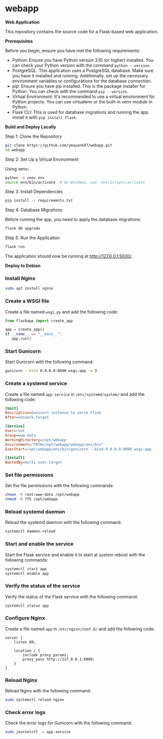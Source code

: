 # webapp


**Web Application**

This repository contains the source code for a Flask-based web application.

**Prerequisites**

Before you begin, ensure you have met the following requirements:

- Python: Ensure you have Python version 3.10 (or higher) installed. You can check your Python version with the command `python --version`.
- PostgreSQL: This application uses a PostgreSQL database. Make sure you have it installed and running. Additionally, set up the necessary environment variables or configurations for the database connection.
- pip: Ensure you have pip installed. This is the package installer for Python. You can check with the command `pip --version`.
- Virtual Environment: It's recommended to use a virtual environment for Python projects. You can use virtualenv or the built-in venv module in Python.
- Flask CLI: This is used for database migrations and running the app. Install it with `pip install Flask`.

**Build and Deploy Locally**

Step 1: Clone the Repository

```bash
git clone https://github.com/ymayank97/webapp.git
cd webapp
```

Step 2: Set Up a Virtual Environment

Using venv:

```bash
python -m venv env
source env/bin/activate  # On Windows, use `env\Scripts\activate`
```

Step 3: Install Dependencies

```bash
pip install -r requirements.txt
```

Step 4: Database Migrations

Before running the app, you need to apply the database migrations:

```bash
flask db upgrade
```

Step 5: Run the Application

```bash
flask run
```

The application should now be running at http://127.0.0.1:5000/.

**Deploy to Debian**



### Install Nginx

```bash
sudo apt install nginx
```

### Create a WSGI file

Create a file named `wsgi.py` and add the following code:

```python
from flaskapp import create_app

app = create_app()
if __name__ == "__main__":
   app.run()
```

### Start Gunicorn

Start Gunicorn with the following command:

```bash
gunicorn --bind 0.0.0.0:8000 wsgi:app -w 3
```

### Create a systemd service

Create a file named `app.service` in `/etc/systemd/system/` and add the following code:

```ini
[Unit]
Description=Gunicorn instance to serve Flask
After=network.target

[Service]
User=root
Group=www-data
WorkingDirectory=/opt/webapp
Environment="PATH=/opt/webapp/webapp/env/bin"
ExecStart=/opt/webapp/env/bin/gunicorn --bind 0.0.0.0:8000 wsgi:app

[Install]
WantedBy=multi-user.target
```

### Set file permissions

Set the file permissions with the following commands:

```bash
chown -R root:www-data /opt/webapp
chmod -R 775 /opt/webapp
```

### Reload systemd daemon

Reload the systemd daemon with the following command:

```bash
systemctl daemon-reload
```

### Start and enable the service

Start the Flask service and enable it to start at system reboot with the following commands:

```bash
systemctl start app
systemctl enable app
```

### Verify the status of the service

Verify the status of the Flask service with the following command:

```bash
systemctl status app
```

### Configure Nginx

Create a file named `app` in `/etc/nginx/conf.d/` and add the following code:

```nginx
server {
    listen 80;

    location / {
        include proxy_params;
        proxy_pass http://127.0.0.1:8000;
    }
}
```

### Reload Nginx

Reload Nginx with the following command:

```bash
sudo systemctl reload nginx
```

### Check error logs

Check the error logs for Gunicorn with the following command:

```bash
sudo journalctl -u app.service
```

